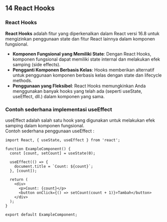 ## 14 React Hooks

### React Hooks
<b>React Hooks</b> adalah fitur yang diperkenalkan dalam React versi 16.8 untuk mengizinkan penggunaan state dan fitur React lainnya dalam komponen fungsional.
- <b>Komponen Fungsional yang Memiliki State</b>: Dengan React Hooks, komponen fungsional dapat memiliki state internal dan melakukan efek samping (side effects).
- <b>Pengganti Komponen Berbasis Kelas</b>: Hooks memberikan alternatif untuk penggunaan komponen berbasis kelas dengan state dan lifecycle methods.
- <b>Penggunaan yang Fleksibel</b>: React Hooks memungkinkan Anda menggunakan banyak hooks yang telah ada (seperti useState, useEffect, dll.) dalam komponen yang sama.

### Contoh sederhana implementasi useEffect
useEffect adalah salah satu hook yang digunakan untuk melakukan efek samping dalam komponen fungsional.  
Contoh sederhana penggunaan useEffect :  
```
import React, { useState, useEffect } from 'react';

function ExampleComponent() {
  const [count, setCount] = useState(0);

  useEffect(() => {
    document.title = `Count: ${count}`;
  }, [count]);

  return (
    <div>
      <p>Count: {count}</p>
      <button onClick={() => setCount(count + 1)}>Tambah</button>
    </div>
  );
}

export default ExampleComponent;
```